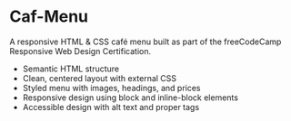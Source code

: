 # Caf-Menu
A responsive HTML &amp; CSS café menu built as part of the freeCodeCamp Responsive Web Design Certification.
- Semantic HTML structure
- Clean, centered layout with external CSS
- Styled menu with images, headings, and prices
- Responsive design using block and inline-block elements
- Accessible design with alt text and proper tags

